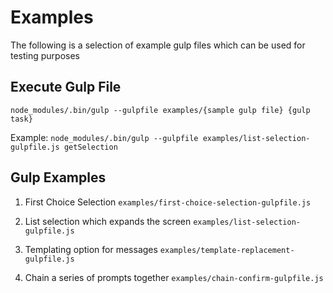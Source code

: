 # Examples

The following is a selection of example gulp files which can be used for testing 
purposes

## Execute Gulp File
`node_modules/.bin/gulp --gulpfile examples/{sample gulp file} {gulp task}`

Example:
`node_modules/.bin/gulp --gulpfile examples/list-selection-gulpfile.js getSelection`

## Gulp Examples

1. First Choice Selection
`examples/first-choice-selection-gulpfile.js`

2. List selection which expands the screen
`examples/list-selection-gulpfile.js`

3. Templating option for messages
`examples/template-replacement-gulpfile.js`

4. Chain a series of prompts together 
`examples/chain-confirm-gulpfile.js`